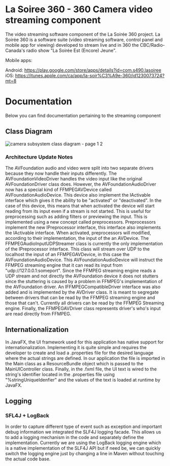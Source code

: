 # La Soiree 360 - 360 Camera video streaming component
The video streaming software component of the La Soirée 360 project. La Soirée 360 is a software suite (video streaming software, control panel and mobile app for viewing) developed to stream live and in 360 the CBC/Radio-Canada's radio show "La Soirée Est (Encore) Jeune".

Mobile apps:

Android: https://play.google.com/store/apps/details?id=com.s490.lasoiree
iOS: https://itunes.apple.com/ca/app/la-soir%C3%A9e-360/id1230073724?mt=8

# Documentation
Below you can find documentation pertaining to the streaming component

## Class Diagram
![camera subsystem class diagram - page 1 2](https://user-images.githubusercontent.com/6964009/36993843-3cc5e52c-207d-11e8-849e-45a0b0be8728.png)

### Architecture Update Notes
The AVFoundation audio and video were split into two separate drivers because they now handle their inputs differently. The AVFoundationVideoDriver handles the video input like the original AVFoundationDriver class does. However, the AVFoundationAudioDriver now has a special kind of FFMPEGAVDevice called AVFoundationAudioDevice. This device also implement the IActivable interface which gives it the ability to be "activated" or "deactivated". In the case of this device, this means that when activated the device will start reading from its input even if a stream is not started. This is useful for preprocessing such as adding filters or previewing the input. This is implemented using a new concept called preprocessors. Preprocessors implement the new IPreprocessor interface, this interface also implements the IActivable interface. When activated, preprocessors will modified, according to their implementation, the input of the an AVDevice. The FFMPEGAudioInputUDPStreamer class is currently the only implementation of the IPreprocessor interface. This class will stream over UDP to the localhost the input of an FFMPEGAVDevice, in this case the AVFoundationAudioDevice. This AVFoundationAudioDevice will instruct the FFMPEG streaming engine that it can read its input from "udp://127.0.0.1:someport".
Since the FFMPEG streaming engine reads a UDP stream and not directly the AVFoundation device it does not stutters since the stuttering is caused by a problem in FFMPEG's implementation of the AVFoundation driver.
An IFFMPEGCompatibleDriver interface was also added and is implemented by the AVDriver class. It is meant to segregate between drivers that can be read by the FFMPEG streaming engine and those that can't. Currently all drivers can be read by the FFMPEG Streaming engine.
Finally, the FFMPEGAVDriver class represents driver's who's input are read directly from FFMPEG.

## Internationalization
In JavaFX, the UI framework used for this application has native support for internationalization. Implementing it is quite simple and requires the developer to create and load a .properties file for the desired language where the actual strings are defined. In our application the file is imported in the Main class as a ResourceBundle object which is passed to the MainUIController class. Finally, in the .fxml file, the UI text is wired to the string's identifier located in the .properties file using "%stringUniqueIdenfier" and the values of the text is loaded at runtime by JavaFX.

## Logging

### SFL4J + LogBack
In order to capture different type of event such as exception and important debug information we integrated the SLF4J logging facade. This allows us to add a logging mechanism in the code and separately define the implementation. Currently we are using the LogBack logging engine which is a native implementation of the SLF4J API but if need be, we can quickly switch the logging engine just by changing a line in Maven without touching the actual code base.
